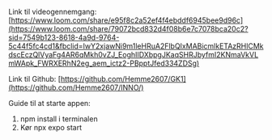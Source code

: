 Link til videogennemgang: [https://www.loom.com/share/e95f8c2a52ef4f4ebddf6945bee9d96c](https://www.loom.com/share/79072bcd832d4f08b6e7c7078bca20c2?sid=7549b123-8618-4a9d-9764-5c44f5fc4cd1&fbclid=IwY2xjawNi9m1leHRuA2FlbQIxMABicmlkETAzRHlCMkdscEczQlVyaFg4AR6qMkh0vZJ_EoghIIDXbpgJKaqSHRJbyfmI2KNmaVkVLmWApk_FWRXERhN2eg_aem_ictz2-PBpptJfed334ZDSg)


Link til Github: [https://github.com/Hemme2607/GK1](https://github.com/Hemme2607/INNO/)


Guide til at starte appen:
1. npm install i terminalen
2. Kør npx expo start
